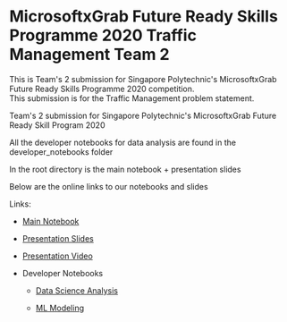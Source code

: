 # MicrosoftxGrab Future Ready Skills Programme 2020 Traffic Management Team 2

This is Team's 2 submission for Singapore Polytechnic's MicrosoftxGrab Future Ready Skills Programme 2020 competition.  
This submission is for the Traffic Management problem statement.  

Team's 2 submission for Singapore Polytechnic's MicrosoftxGrab Future Ready Skill Program 2020

All the developer notebooks for data analysis are found in the developer_notebooks folder

In the root directory is the main notebook + presentation slides

Below are the online links to our notebooks and slides

Links:

- [Main Notebook](https://colab.research.google.com/drive/1lPdywN2Q8lwwelPrj-Qz48tsCLqhiKGg?usp=sharing)

- [Presentation Slides](https://docs.google.com/presentation/d/1JvdSDkM0P6degp9I3CvvUtEYkvPxlukfniawEN7WmhY/edit?usp=sharing)

- [Presentation Video](https://youtu.be/Ms20eTWmnb0)

- Developer Notebooks
    - [Data Science Analysis](https://colab.research.google.com/drive/1oYi1T15j_-Sj2OUZaj4FxgDxU5xcBdC7?usp=sharing)

    - [ML Modeling](https://colab.research.google.com/drive/1QlFnIikwLkzbpO9Wk6Ro8ikgLwykQFGs?usp=sharing)